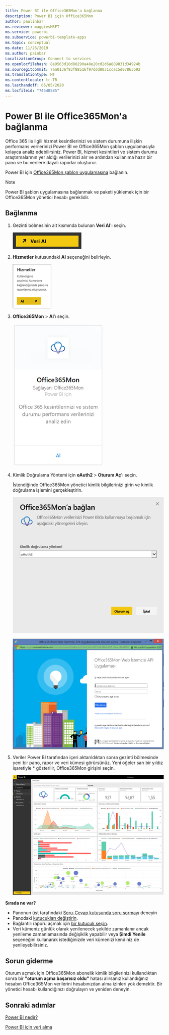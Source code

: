 ```yaml
---
title: Power BI ile Office365Mon'a bağlanma
description: Power BI için Office365Mon
author: paulinbar
ms.reviewer: maggiesMSFT
ms.service: powerbi
ms.subservice: powerbi-template-apps
ms.topic: conceptual
ms.date: 11/26/2019
ms.author: painbar
LocalizationGroup: Connect to services
ms.openlocfilehash: 8e9563d10d80290a48e20cd2d6a889831d34924b
ms.sourcegitcommit: 7aa0136f93f88516f97ddd8031ccac5d07863b92
ms.translationtype: HT
ms.contentlocale: tr-TR
ms.lasthandoff: 05/05/2020
ms.locfileid: "74548585"
---
```

# <a name="connect-to-office365mon-with-power-bi"></a>Power BI ile Office365Mon'a bağlanma
Office 365 ile ilgili hizmet kesintilerinizi ve sistem durumuna ilişkin performans verilerinizi Power BI ve Office365Mon şablon uygulamasıyla kolayca analiz edebilirsiniz. Power BI, hizmet kesintileri ve sistem durumu araştırmalarının yer aldığı verilerinizi alır ve ardından kullanıma hazır bir pano ve bu verilere dayalı raporlar oluşturur.

Power BI için [Office365Mon şablon uygulamasına](https://msit.powerbi.com/groups/me/getapps/services/office365mon.office365mon_powerbi_v3) bağlanın.

>[!NOTE]
>Power BI şablon uygulamasına bağlanmak ve paketi yüklemek için bir Office365Mon yönetici hesabı gereklidir.

## <a name="how-to-connect"></a>Bağlanma
1. Gezinti bölmesinin alt kısmında bulunan **Veri Al**'ı seçin.
   
   ![](media/service-connect-to-office365mon/pbi_getdata.png)
2. **Hizmetler** kutusundaki **Al** seçeneğini belirleyin.
   
   ![](media/service-connect-to-office365mon/pbi_getservices.png) 
3. **Office365Mon** \> **Al**’ı seçin.
   
   ![](media/service-connect-to-office365mon/o365mon.png)
4. Kimlik Doğrulama Yöntemi için **oAuth2** \> **Oturum Aç**'ı seçin.
   
   İstendiğinde Office365Mon yönetici kimlik bilgilerinizi girin ve kimlik doğrulama işlemini gerçekleştirin.
   
   ![](media/service-connect-to-office365mon/creds.png)
   
   ![](media/service-connect-to-office365mon/creds2.png)
5. Veriler Power BI tarafından içeri aktarıldıktan sonra gezinti bölmesinde yeni bir pano, rapor ve veri kümesi görürsünüz. Yeni öğeler sarı bir yıldız işaretiyle \* gösterilir, Office365Mon girişini seçin.
   
   ![](media/service-connect-to-office365mon/dashboard4.png)

**Sırada ne var?**

* Panonun üst tarafındaki [Soru-Cevap kutusunda soru sormayı](consumer/end-user-q-and-a.md) deneyin
* Panodaki [kutucukları değiştirin](service-dashboard-edit-tile.md).
* Bağlantılı raporu açmak için [bir kutucuk seçin](consumer/end-user-tiles.md).
* Veri kümeniz günlük olarak yenilenecek şekilde zamanlanır ancak yenileme zamanlamasında değişiklik yapabilir veya **Şimdi Yenile** seçeneğini kullanarak istediğinizde veri kümenizi kendiniz de yenileyebilirsiniz.

## <a name="troubleshooting"></a>Sorun giderme
Oturum açmak için Office365Mon abonelik kimlik bilgilerinizi kullandıktan sonra bir **"oturum açma başarısız oldu"** hatası alırsanız kullandığınız hesabın Office365Mon verilerini hesabınızdan alma izinleri yok demektir. Bir yönetici hesabı kullandığınızı doğrulayın ve yeniden deneyin.

## <a name="next-steps"></a>Sonraki adımlar
[Power BI nedir?](fundamentals/power-bi-overview.md)

[Power BI için veri alma](service-get-data.md)


